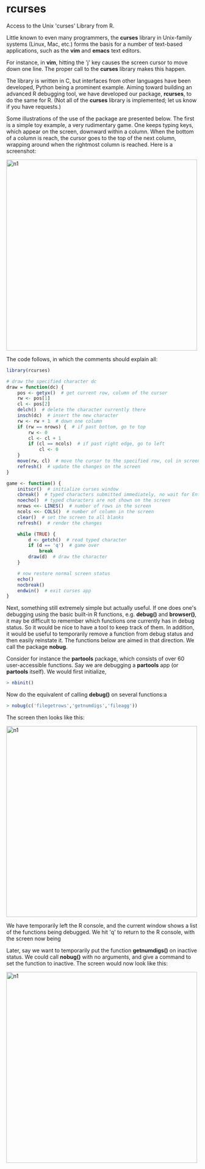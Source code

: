 # rcurses
Access to the Unix 'curses' Library from R.

Little known to even many programmers, the **curses** library in
Unix-family systems (Linux, Mac, etc.) forms the basis for a number of
text-based applications, such as the **vim** and **emacs** text editors.

For instance, in **vim**, hitting the 'j' key causes the screen cursor
to move down one line.  The proper call to the **curses** library makes
this happen.

The library is written in C, but interfaces from other languages have
been developed, Python being a prominent example.  Aiming toward
building an advanced R debugging tool, we have developed our package,
**rcurses**, to do the same for R.  (Not all of the **curses** library is
implemented; let us know if you have requests.)

Some illustrations of the use of the package are presented below.  The
first is a simple toy example, a very rudimentary game.  One keeps
typing keys, which appear on the screen, downward within a column.  When
the bottom of a column is reach, the cursor goes to the top of the next
column, wrapping around when the rightmost column is reached.  Here is a
screenshot:

<img src="vignettes/GamePic.png" alt="n1" width="500"/>

The code follows, in which the comments should explain all:

```R
library(rcurses)

# draw the specified character dc
draw = function(dc) {
    pos <- getyx()  # get current row, column of the cursor
    rw <- pos[1]
    cl <- pos[2]
    delch()  # delete the character currently there
    insch(dc)  # insert the new character
    rw <- rw + 1  # down one column
    if (rw == nrows) {  # if past bottom, go to top
        rw <- 0
        cl <- cl + 1
        if (cl == ncols)  # if past right edge, go to left
            cl <- 0
    }
    move(rw, cl)  # move the cursor to the specified row, col in screen
    refresh()  # update the changes on the screen
}

game <- function() {
    initscr()  # initialize curses window
    cbreak()  # typed characters submitted immediately, no wait for Enter
    noecho()  # typed characters are not shown on the screen
    nrows <<- LINES()  # number of rows in the screen
    ncols <<- COLS()  # number of column in the screen
    clear()  # set the screen to all blanks
    refresh()  # render the changes

    while (TRUE) {
        d <- getch()  # read typed character 
        if (d == 'q')  # game over
            break
        draw(d)  # draw the character
    }

    # now restore normal screen status
    echo()
    nocbreak()
    endwin()  # exit curses app
}
```

Next, something still extremely simple but actually useful.  If one does
one's debugging using the basic built-in R functions, e.g. **debug()**
and **browser()**, it may be difficult to remember which functions one
currently has in debug status.  So it would be nice to have a tool to
keep track of them.  In addition, it would be useful to temporarily
remove a function from debug status and then easily reinstate it.  The
functions below are aimed in that direction.  We call the package
**nobug**.

Consider for instance the **partools** package, which consists of over
60 user-accessible functions.  Say we are debugging a **partools** app
(or **partools** itself).
We would first initialize,

```R
> nbinit()
```

Now do the equivalent of calling **debug()** on several functions:a

```R
> nobug(c('filegetrows','getnumdigs','fileagg'))
```
The screen then looks like this:

<img src="vignettes/Nobug.png" alt="n1" width="500"/>

We have temporarily left the R console, and the current window shows a
list of the functions being debugged.  We hit 'q' to return to the R
console, with the screen now being

Later, say we want to temporarily put the function **getnumdigs()** on
inactive status.  We could call **nobug()** with no arguments, and give
a command to set the function to inactive.  The screen would now look
like this:

<img src="vignettes/Nobug1.png" alt="n1" width="500"/>


